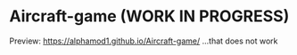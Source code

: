 # Aircraft-game (WORK IN PROGRESS)

Preview: https://alphamod1.github.io/Aircraft-game/ ...that does not work
 
